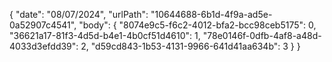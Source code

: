 {
  "date": "08/07/2024",
  "urlPath": "10644688-6b1d-4f9a-ad5e-0a52907c4541",
  "body": {
  "8074e9c5-f6c2-4012-bfa2-bcc98ceb5175": 0,
  "36621a17-81f3-4d5d-b4e1-4b0cf51d4610": 1,
  "78e0146f-0dfb-4af8-a48d-4033d3efdd39": 2,
  "d59cd843-1b53-4131-9966-641d41aa634b": 3
}
}

